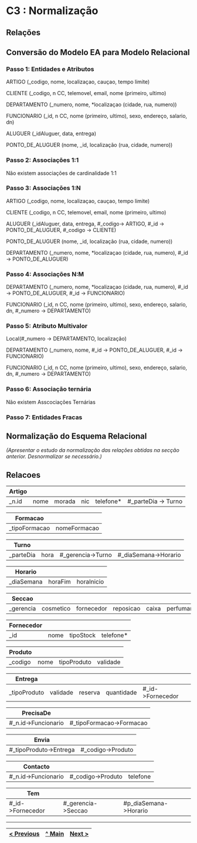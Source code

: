 # C3 : Normalização

## Relações

## Conversão do Modelo EA para Modelo Relacional

### Passo 1: Entidades e Atributos

ARTIGO (_codigo, nome, localizaçao, cauçao, tempo limite)

CLIENTE (_codigo, n CC, telemovel, email, nome (primeiro, ultimo)

DEPARTAMENTO (_numero, nome, *localizaçao (cidade, rua, numero))

FUNCIONARIO (_id, n CC, nome (primeiro, ultimo), sexo, endereço, salario, dn)

ALUGUER (_idAluguer, data, entrega)

PONTO_DE_ALUGUER (nome, _id, localização (rua, cidade, numero))

### Passo 2: Associações 1:1

Não existem associações de cardinalidade 1:1

### Passo 3: Associações 1:N

ARTIGO (_codigo, nome, localizaçao, cauçao, tempo limite)

CLIENTE (_codigo, n CC, telemovel, email, nome (primeiro, ultimo)

ALUGUER (_idAluguer, data, entrega, #_codigo-> ARTIGO, #_id -> PONTO_DE_ALUGUER, #_codigo -> CLIENTE)
 
PONTO_DE_ALUGUER (nome, _id, localização (rua, cidade, numero))

DEPARTAMENTO (_numero, nome, *localizaçao (cidade, rua, numero), #_id -> PONTO_DE_ALUGUER)

### Passo 4: Associações N:M

DEPARTAMENTO (_numero, nome, *localizaçao (cidade, rua, numero), #_id -> PONTO_DE_ALUGUER, #_id -> FUNCIONARIO)

FUNCIONARIO (_id, n CC, nome (primeiro, ultimo), sexo, endereço, salario, dn, #_numero -> DEPARTAMENTO)

### Passo 5: Atributo Multivalor

Local(#_numero -> DEPARTAMENTO, localização)

DEPARTAMENTO (_numero, nome, #_id -> PONTO_DE_ALUGUER, #_id -> FUNCIONARIO) 

FUNCIONARIO (_id, n CC, nome (primeiro, ultimo), sexo, endereço, salario, dn, #_numero -> DEPARTAMENTO)

### Passo 6: Associação ternária

Não existem Asscociações Ternárias

### Passo 7: Entidades Fracas














## Normalização do Esquema Relacional
_(Apresentar o estudo da normalização das relações obtidas na secção anterior. Desnormalizar se necessário.)_

## Relacoes 


|Artigo|    |      |   |         |                   |
|-----------|----|------|---|---------|-------------------|
|_n.id      |nome|morada|nic|telefone*|#_parteDia -> Turno|

|Formacao     |            |    
|-------------|------------|
|_tipoFormacao|nomeFormacao|

|Turno    |    |                 |                    |
|---------|----|-----------------|--------------------|
|_parteDia|hora|#_gerencia->Turno|#_diaSemana->Horario|

|Horario   |       |          |      
|----------|-------|----------|
|_diaSemana|horaFim|horaInicio|

|Seccao   |         |          |         |                        |           |
|---------|---------|----------|---------|------------------------|-----------|
|_gerencia|cosmetico|fornecedor|reposicao|caixa|perfumaria|limpeza|maquilhagem|

|Fornecedor|    |         |         |
|----------|----|---------|---------|
|_id       |nome|tipoStock|telefone*|


|Produto|    |           |        |
|-------|----|-----------|--------|
|_codigo|nome|tipoProduto|validade|

|Entrega     |        |       |          |                |
|------------|--------|-------|----------|----------------|
|_tipoProduto|validade|reserva|quantidade|#_id->Fornecedor|


|PrecisaDe          |                        |
|-------------------|------------------------|
|#_n.id->Funcionario|#_tipoFormacao->Formacao|

|Envia                 |                 |        
|----------------------|-----------------|
|#_tipoProduto->Entrega|#_codigo->Produto|

|Contacto           |                 |        |
|-------------------|-----------------|--------|
|#_n.id->Funcionario|#_codigo->Produto|telefone|

|Tem             |                  |                     |             
|----------------|------------------|---------------------|
|#_id->Fornecedor|#_gerencia->Seccao|#p_diaSemana->Horario|

---
[< Previous](rebd02.md) | [^ Main](https://github.com/tcm-sibd-g07/SIBD07/) | [Next >](rebd04.md)
:--- | :---: | ---: 
